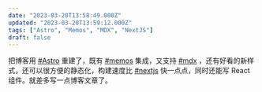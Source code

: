 ```yaml
---
date: "2023-03-20T13:58:49.000Z"
updated: "2023-03-20T13:59:12.000Z"
tags: ["Astro", "Memos", "MDX", "NextJS"]
draft: false
---
```


把博客用 [#Astro](/zh/tags/astro) 重建了，既有 [#memos](/zh/tags/memos) 集成，又支持 [#mdx](/zh/tags/mdx) ，还有好看的新样式，还可以很方便的静态化，构建速度比 [#nextjs](/zh/tags/nextjs) 快一点点，同时还能写 React 组件。就差多写一点博客文章了。

